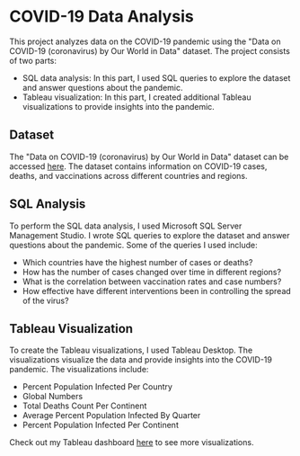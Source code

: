 # COVID-19 Data Analysis

This project analyzes data on the COVID-19 pandemic using the "Data on COVID-19 (coronavirus) by Our World in Data" dataset. The project consists of two parts:

- SQL data analysis: In this part, I used SQL queries to explore the dataset and answer questions about the pandemic.
- Tableau visualization: In this part, I created additional Tableau visualizations to provide insights into the pandemic.

## Dataset

The "Data on COVID-19 (coronavirus) by Our World in Data" dataset can be accessed [here](https://github.com/owid/covid-19-data/tree/master/public/data). The dataset contains information on COVID-19 cases, deaths, and vaccinations across different countries and regions.

## SQL Analysis

To perform the SQL data analysis, I used Microsoft SQL Server Management Studio. I wrote SQL queries to explore the dataset and answer questions about the pandemic. Some of the queries I used include:

- Which countries have the highest number of cases or deaths?
- How has the number of cases changed over time in different regions?
- What is the correlation between vaccination rates and case numbers?
- How effective have different interventions been in controlling the spread of the virus?

## Tableau Visualization

To create the Tableau visualizations, I used Tableau Desktop. The visualizations visualize the data and provide insights into the COVID-19 pandemic. The visualizations include:

- Percent Population Infected Per Country
- Global Numbers
- Total Deaths Count Per Continent
- Average Percent Population Infected By Quarter
- Percent Population Infected Per Continent

Check out my Tableau dashboard [here](https://public.tableau.com/app/profile/amo8283/viz/CovidInfectedDashboard_16809743367110/Dashboard1) to see more visualizations.
